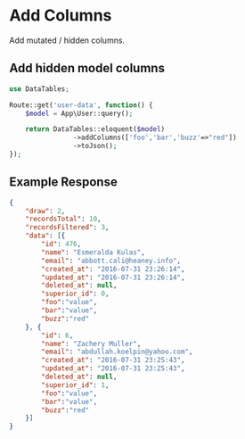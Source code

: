 # Add Columns

Add mutated / hidden columns.

<a name="blade"></a>
## Add hidden model columns

```php
use DataTables;

Route::get('user-data', function() {
	$model = App\User::query();

	return DataTables::eloquent($model)
				->addColumns(['foo','bar','buzz'=>"red"])
				->toJson();
});
```

<a name="response"></a>
## Example Response

```json
{
	"draw": 2,
	"recordsTotal": 10,
	"recordsFiltered": 3,
	"data": [{
		"id": 476,
		"name": "Esmeralda Kulas",
		"email": "abbott.cali@heaney.info",
		"created_at": "2016-07-31 23:26:14",
		"updated_at": "2016-07-31 23:26:14",
		"deleted_at": null,
		"superior_id": 0,
		"foo":"value",
		"bar":"value",
		"buzz":"red"
	}, {
		"id": 6,
		"name": "Zachery Muller",
		"email": "abdullah.koelpin@yahoo.com",
		"created_at": "2016-07-31 23:25:43",
		"updated_at": "2016-07-31 23:25:43",
		"deleted_at": null,
		"superior_id": 1,
		"foo":"value",
        "bar":"value",
        "buzz":"red"
	}]
}
```